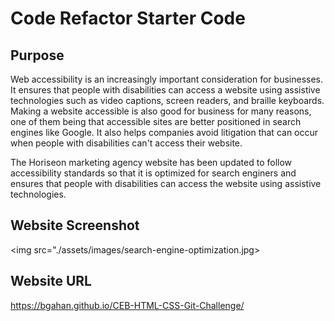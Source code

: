 # Code Refactor Starter Code

## Purpose

Web accessibility is an increasingly important consideration for businesses. It ensures that people with disabilities can access a website using assistive technologies such as video captions, screen readers, and braille keyboards. Making a website accessible is also good for business for many reasons, one of them being that accessible sites are better positioned in search engines like Google. It also helps companies avoid litigation that can occur when people with disabilities can't access their website.
 
The Horiseon marketing agency website has been updated to follow accessibility standards so that it is optimized for search enginers and ensures that people with disabilities can access the website using assistive technologies.

## Website Screenshot
<img src="./assets/images/search-engine-optimization.jpg> 


## Website URL
https://bgahan.github.io/CEB-HTML-CSS-Git-Challenge/ 